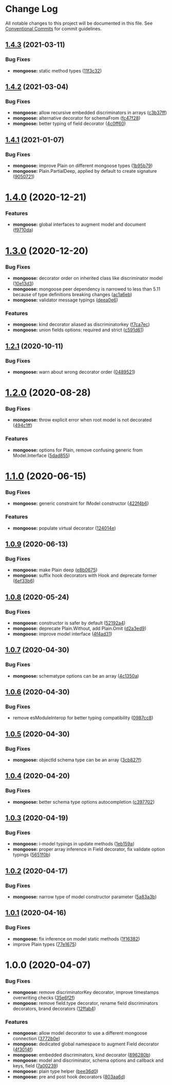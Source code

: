 # Change Log

All notable changes to this project will be documented in this file.
See [Conventional Commits](https://conventionalcommits.org) for commit guidelines.

## [1.4.3](https://github.com/jeremyben/reflet/compare/@reflet/mongoose@1.4.2...@reflet/mongoose@1.4.3) (2021-03-11)


### Bug Fixes

* **mongoose:** static method types ([11f3c32](https://github.com/jeremyben/reflet/commit/11f3c3254f41491ecebce602f271a47cc51b29d7))





## [1.4.2](https://github.com/jeremyben/reflet/compare/@reflet/mongoose@1.4.1...@reflet/mongoose@1.4.2) (2021-03-04)


### Bug Fixes

* **mongoose:** allow recursive embedded discriminators in arrays ([c3b37ff](https://github.com/jeremyben/reflet/commit/c3b37ff))
* **mongoose:** alternative decorator for schemaFrom ([fc47f28](https://github.com/jeremyben/reflet/commit/fc47f28))
* **mongoose:** better typing of field decorator ([4c0ff60](https://github.com/jeremyben/reflet/commit/4c0ff60))





## [1.4.1](https://github.com/jeremyben/reflet/compare/@reflet/mongoose@1.4.0...@reflet/mongoose@1.4.1) (2021-01-07)


### Bug Fixes

* **mongoose:** improve Plain on different mongoose types ([1b95b79](https://github.com/jeremyben/reflet/commit/1b95b79))
* **mongoose:** Plain.PartialDeep, applied by default to create signature ([9050721](https://github.com/jeremyben/reflet/commit/9050721))





# [1.4.0](https://github.com/jeremyben/reflet/compare/@reflet/mongoose@1.3.0...@reflet/mongoose@1.4.0) (2020-12-21)


### Features

* **mongoose:** global interfaces to augment model and document ([f9710da](https://github.com/jeremyben/reflet/commit/f9710da))





# [1.3.0](https://github.com/jeremyben/reflet/compare/@reflet/mongoose@1.2.1...@reflet/mongoose@1.3.0) (2020-12-20)


### Bug Fixes

* **mongoose:** decorator order on inherited class like discriminator model ([10e13d3](https://github.com/jeremyben/reflet/commit/10e13d3))
* **mongoose:** mongoose peer dependency is narrowed to less than 5.11 because of type definitions breaking changes ([ac1a6eb](https://github.com/jeremyben/reflet/commit/ac1a6eb))
* **mongoose:** validator message typings ([deea0e6](https://github.com/jeremyben/reflet/commit/deea0e6))


### Features

* **mongoose:** kind decorator aliased as discriminatorkey ([f7ca7ec](https://github.com/jeremyben/reflet/commit/f7ca7ec))
* **mongoose:** union fields options: required and strict ([c591d61](https://github.com/jeremyben/reflet/commit/c591d61))





## [1.2.1](https://github.com/jeremyben/reflet/compare/@reflet/mongoose@1.2.0...@reflet/mongoose@1.2.1) (2020-10-11)


### Bug Fixes

* **mongoose:** warn about wrong decorator order ([0489521](https://github.com/jeremyben/reflet/commit/0489521))





# [1.2.0](https://github.com/jeremyben/reflet/compare/@reflet/mongoose@1.1.0...@reflet/mongoose@1.2.0) (2020-08-28)


### Bug Fixes

* **mongoose:** throw explicit error when root model is not decorated ([494c1ff](https://github.com/jeremyben/reflet/commit/494c1ff))


### Features

* **mongoose:** options for Plain, remove confusing generic from Model.Interface ([5dad855](https://github.com/jeremyben/reflet/commit/5dad855))





# [1.1.0](https://github.com/jeremyben/reflet/compare/@reflet/mongoose@1.0.9...@reflet/mongoose@1.1.0) (2020-06-15)


### Bug Fixes

* **mongoose:** generic constraint for IModel constructor ([422f4b6](https://github.com/jeremyben/reflet/commit/422f4b6))


### Features

* **mongoose:** populate virtual decorator ([124014e](https://github.com/jeremyben/reflet/commit/124014e))





## [1.0.9](https://github.com/jeremyben/reflet/compare/@reflet/mongoose@1.0.8...@reflet/mongoose@1.0.9) (2020-06-13)


### Bug Fixes

* **mongoose:** make Plain deep ([e8b0675](https://github.com/jeremyben/reflet/commit/e8b0675))
* **mongoose:** suffix hook decorators with Hook and deprecate former ([6ef33b6](https://github.com/jeremyben/reflet/commit/6ef33b6))





## [1.0.8](https://github.com/jeremyben/reflet/compare/@reflet/mongoose@1.0.7...@reflet/mongoose@1.0.8) (2020-05-24)


### Bug Fixes

* **mongoose:** constructor is safer by default ([52192a4](https://github.com/jeremyben/reflet/commit/52192a4))
* **mongoose:** deprecate Plain.Without, add Plain.Omit ([d2a3ed9](https://github.com/jeremyben/reflet/commit/d2a3ed9))
* **mongoose:** improve model interface ([4f4ad31](https://github.com/jeremyben/reflet/commit/4f4ad31))





## [1.0.7](https://github.com/jeremyben/reflet/compare/@reflet/mongoose@1.0.6...@reflet/mongoose@1.0.7) (2020-04-30)


### Bug Fixes

* **mongoose:** schematype options can be an array ([4c1350a](https://github.com/jeremyben/reflet/commit/4c1350a))





## [1.0.6](https://github.com/jeremyben/reflet/compare/@reflet/mongoose@1.0.5...@reflet/mongoose@1.0.6) (2020-04-30)


### Bug Fixes

* remove esModuleInterop for better typing compatibility ([0987cc8](https://github.com/jeremyben/reflet/commit/0987cc8))





## [1.0.5](https://github.com/jeremyben/reflet/compare/@reflet/mongoose@1.0.4...@reflet/mongoose@1.0.5) (2020-04-30)


### Bug Fixes

* **mongoose:** objectId schema type can be an array ([3cb827f](https://github.com/jeremyben/reflet/commit/3cb827f))





## [1.0.4](https://github.com/jeremyben/reflet/compare/@reflet/mongoose@1.0.3...@reflet/mongoose@1.0.4) (2020-04-20)


### Bug Fixes

* **mongoose:** better schema type options autocompletion ([c397702](https://github.com/jeremyben/reflet/commit/c397702))





## [1.0.3](https://github.com/jeremyben/reflet/compare/@reflet/mongoose@1.0.2...@reflet/mongoose@1.0.3) (2020-04-19)


### Bug Fixes

* **mongoose:** i-model typings in update methods ([1eb159a](https://github.com/jeremyben/reflet/commit/1eb159a))
* **mongoose:** proper array inference in Field decorator, fix validate option typings ([5651f0b](https://github.com/jeremyben/reflet/commit/5651f0b))





## [1.0.2](https://github.com/jeremyben/reflet/compare/@reflet/mongoose@1.0.1...@reflet/mongoose@1.0.2) (2020-04-17)


### Bug Fixes

* **mongoose:** narrow type of model constructor parameter ([5a83a3b](https://github.com/jeremyben/reflet/commit/5a83a3b))





## [1.0.1](https://github.com/jeremyben/reflet/compare/@reflet/mongoose@1.0.0...@reflet/mongoose@1.0.1) (2020-04-16)


### Bug Fixes

* **mongoose:** fix inference on model static methods ([1f16382](https://github.com/jeremyben/reflet/commit/1f16382))
* improve Plain types ([77e1675](https://github.com/jeremyben/reflet/commit/77e1675))





# 1.0.0 (2020-04-07)


### Bug Fixes

* **mongoose:** remove discriminatorKey decorator, improve timestamps overwriting checks ([35e6f2f](https://github.com/jeremyben/reflet/commit/35e6f2f))
* **mongoose:** remove field.type decorator, rename field discriminators decorators, brand decorators ([12ffab4](https://github.com/jeremyben/reflet/commit/12ffab4))


### Features

* **mongoose:** allow model decorator to use a different mongoose connection ([3772b0e](https://github.com/jeremyben/reflet/commit/3772b0e))
* **mongoose:** dedicated global namespace to augment Field decorator ([4f3014f](https://github.com/jeremyben/reflet/commit/4f3014f))
* **mongoose:** embedded discriminators, kind decorator ([896280b](https://github.com/jeremyben/reflet/commit/896280b))
* **mongoose:** model and discriminator, schema options and callback and keys, field ([7a00239](https://github.com/jeremyben/reflet/commit/7a00239))
* **mongoose:** plain type helper ([bee36d0](https://github.com/jeremyben/reflet/commit/bee36d0))
* **mongoose:** pre and post hook decorators ([803aa6d](https://github.com/jeremyben/reflet/commit/803aa6d))
